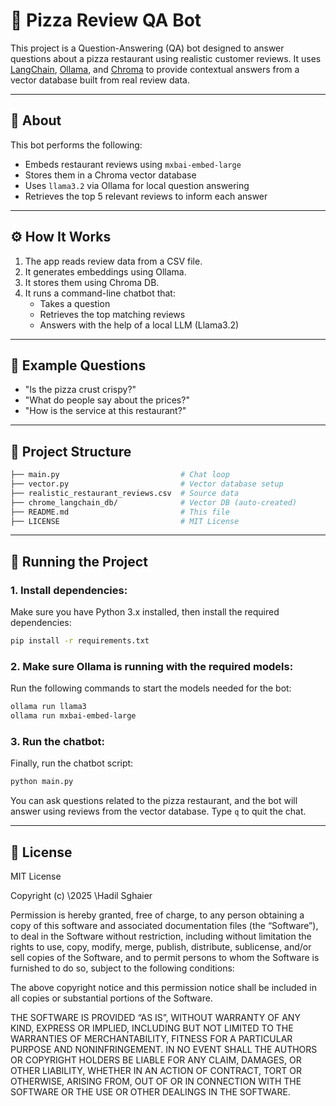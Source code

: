 # 🍕 Pizza Review QA Bot

This project is a Question-Answering (QA) bot designed to answer questions about a pizza restaurant using realistic customer reviews. It uses [LangChain](https://www.langchain.com/), [Ollama](https://ollama.com/), and [Chroma](https://www.trychroma.com/) to provide contextual answers from a vector database built from real review data.

---

## 📌 About

This bot performs the following:

- Embeds restaurant reviews using `mxbai-embed-large`
- Stores them in a Chroma vector database
- Uses `llama3.2` via Ollama for local question answering
- Retrieves the top 5 relevant reviews to inform each answer

---

## ⚙️ How It Works

1. The app reads review data from a CSV file.
2. It generates embeddings using Ollama.
3. It stores them using Chroma DB.
4. It runs a command-line chatbot that:
   - Takes a question
   - Retrieves the top matching reviews
   - Answers with the help of a local LLM (Llama3.2)

---

## 🧪 Example Questions

- "Is the pizza crust crispy?"
- "What do people say about the prices?"
- "How is the service at this restaurant?"

---

## 📁 Project Structure

```bash
├── main.py                           # Chat loop
├── vector.py                         # Vector database setup
├── realistic_restaurant_reviews.csv  # Source data
├── chrome_langchain_db/              # Vector DB (auto-created)
├── README.md                         # This file
├── LICENSE                           # MIT License
````

---

## 🚀 Running the Project

### 1. **Install dependencies**:

Make sure you have Python 3.x installed, then install the required dependencies:

```bash
pip install -r requirements.txt
```

### 2. **Make sure Ollama is running with the required models**:

Run the following commands to start the models needed for the bot:

```bash
ollama run llama3
ollama run mxbai-embed-large
```

### 3. **Run the chatbot**:

Finally, run the chatbot script:

```bash
python main.py
```

You can ask questions related to the pizza restaurant, and the bot will answer using reviews from the vector database. Type `q` to quit the chat.

---

## 📄 License

MIT License

Copyright (c) \2025 \Hadil Sghaier

Permission is hereby granted, free of charge, to any person obtaining a copy
of this software and associated documentation files (the “Software”), to deal
in the Software without restriction, including without limitation the rights to
use, copy, modify, merge, publish, distribute, sublicense, and/or sell copies
of the Software, and to permit persons to whom the Software is furnished to do
so, subject to the following conditions:

The above copyright notice and this permission notice shall be included in all
copies or substantial portions of the Software.

THE SOFTWARE IS PROVIDED “AS IS”, WITHOUT WARRANTY OF ANY KIND, EXPRESS OR
IMPLIED, INCLUDING BUT NOT LIMITED TO THE WARRANTIES OF MERCHANTABILITY,
FITNESS FOR A PARTICULAR PURPOSE AND NONINFRINGEMENT. IN NO EVENT SHALL THE
AUTHORS OR COPYRIGHT HOLDERS BE LIABLE FOR ANY CLAIM, DAMAGES, OR OTHER
LIABILITY, WHETHER IN AN ACTION OF CONTRACT, TORT OR OTHERWISE, ARISING FROM,
OUT OF OR IN CONNECTION WITH THE SOFTWARE OR THE USE OR OTHER DEALINGS IN THE
SOFTWARE.

```


